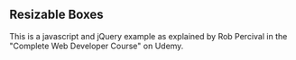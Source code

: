 <h2>Resizable Boxes</h2>

This is a javascript and jQuery example as explained by Rob Percival in the "Complete Web Developer Course" on Udemy.
